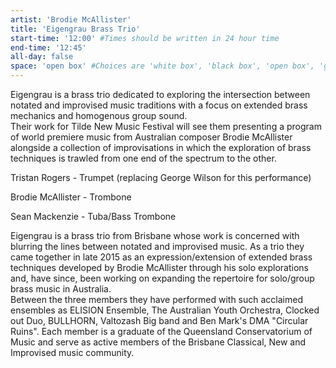 ```yaml
---
artist: 'Brodie McAllister'
title: 'Eigengrau Brass Trio'
start-time: '12:00' #Times should be written in 24 hour time
end-time: '12:45'
all-day: false
space: 'open box' #Choices are 'white box', 'black box', 'open box', 'grounds'
---
```

<!-- Description -->
Eigengrau is a brass trio dedicated to exploring the intersection between notated and improvised music traditions with a focus on extended brass mechanics and homogenous group sound.  
Their work for Tilde New Music Festival will see them presenting a program of world premiere music from Australian composer Brodie McAllister alongside a collection of improvisations in which the exploration of brass techniques is trawled from one end of the spectrum to the other.

Tristan Rogers  - Trumpet (replacing George Wilson for this performance)

Brodie McAllister - Trombone

Sean Mackenzie - Tuba/Bass Trombone

<!-- Bio -->
Eigengrau is a brass trio from Brisbane whose work is concerned with blurring the lines between notated and improvised music. As a trio they came together in late 2015 as an expression/extension of extended brass techniques developed by Brodie McAllister through his solo explorations and, have since, been working on expanding the repertoire for solo/group brass music in Australia.  
Between the three members they have performed with such acclaimed ensembles as ELISION Ensemble, The Australian Youth Orchestra, Clocked out Duo, BULLHORN, Valtozash Big band and Ben Mark's DMA "Circular Ruins". Each member is a graduate of the Queensland Conservatorium of Music and serve as active members of the Brisbane Classical, New and Improvised music community.
